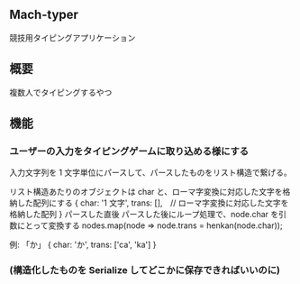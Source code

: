 ## Mach-typer

競技用タイピングアプリケーション

## 概要

複数人でタイピングするやつ

## 機能

### ユーザーの入力をタイピングゲームに取り込める様にする

入力文字列を 1 文字単位にパースして、パースしたものをリスト構造で繋げる。

リスト構造あたりのオブジェクトは char と、ローマ字変換に対応した文字を格納した配列にする
{
char: '1 文字',
trans: [],　// ローマ字変換に対応した文字を格納した配列
}
パースした直後
パースした後にループ処理で、node.char を引数にとって変換する
nodes.map(node => node.trans = henkan(node.char));

例: 「か」
{
char: 'か',
trans: ['ca', 'ka']
}

### 

### (構造化したものを Serialize してどこかに保存できればいいのに)

###
